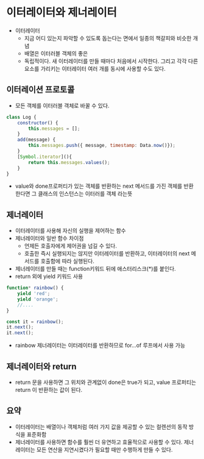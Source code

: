 # 이터레이터와 제너레이터
- 이터레이터
    - 지금 어디 있는지 파악할 수 있도록 돕는다는 면에서 일종의 책갈피와 비슷한 개념
    - 배열은 이터러블 객체의 좋은
    - 독립적이다. 새 이터레이터를 만들 때마다 처음에서 시작한다. 그리고 각각 다른 요소를 가리키는 이터레이터 여러 개를 동시에 사용할 수도 있다.


## 이터레이션 프로토콜
- 모든 객체를 이터러블 객체로 바꿀 수 있다.
```javascript
class Log {
    constructor() {
        this.messages = [];
    }
    add(message) {
        this.messages.push({ message, timestamp: Data.now()});
    }
    [Symbol.iterator](){
        return this.messages.values();
    }
}
```
- value와 done프로퍼티가 있는 객체를 반환하는 next 메서드를 가진 객체를 반환한다면 그 클래스의 인스턴스는 이터러를 객체 라는뜻

## 제너레이터
- 이터레이터를 사용해 자신의 실행을 제어하는 함수
- 제너레이터와 일반 함수 차이점
    - 언제든 호출자에게 제어권을 넘길 수 있다.
    - 호출한 즉시 실행되지는 않지만 이터레이터를 반환하고, 이터레이터의 next 메서드를 호출함에 따라 실행된다.
- 제너레이터를 만들 때는 function키워드 뒤에 애스터리스크(*)를 붙인다.
- return 외에 yield 키워드 사용

```javascript
function* rainbow() {
    yield 'red';
    yield 'orange';
    //....
}

const it = rainbow();
it.next(); 
it.next();
```

- rainbow 제너레이터는 이터레이터를 반환하므로 for...of 루프에서 사용 가능

## 제너레이터와 return
- return 문을 사용하면 그 위치와 관계없이 done은  true가 되고, value 프로퍼티는 return 이 반환하는 값이 된다.


## 요약
- 이터레이터는 배열이나 객체처럼 여러 가지 값을 제공할 수 있는 컬렌션의 동작 방식을 표준화함
- 제너레이터를 사용하면 함수를 훨씬 더 유연하고 효율적으로 사용할 수 있다. 제너레이터는 모든 연산을 지연시켰다가 필요할 때만 수행하게 만들 수 있다.
